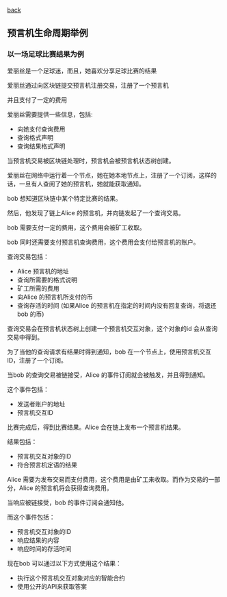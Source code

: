 [back](./oracles.md)
## 预言机生命周期举例

### 以一场足球比赛结果为例

爱丽丝是一个足球迷，而且，她喜欢分享足球比赛的结果

爱丽丝通过向区块链提交预言机注册交易，注册了一个预言机

并且支付了一定的费用

爱丽丝需要提供一些信息，包括:

- 向她支付查询费用
- 查询格式声明
- 查询结果格式声明

当预言机交易被区块链处理时，预言机会被预言机状态树创建。

爱丽丝在网络中运行着一个节点，她在她本地节点上，注册了一个订阅，这样的话，一旦有人查阅了她的预言机，她就能获取通知。

bob 想知道区块链中某个特定比赛的结果。

然后，他发现了链上Alice 的预言机，并向链发起了一个查询交易。

bob 需要支付一定的费用，这个费用会被矿工收取。

bob 同时还需要支付预言机查询费用，这个费用会支付给预言机的账户。

查询交易包括：

- Alice 预言机的地址
- 查询所需要的格式说明
- 矿工所需的费用
- 向Alice 的预言机所支付的币
- 查询存活的时间 (如果Alice 的预言机在指定的时间内没有回复查询，将退还bob 的币)

查询交易会在预言机状态树上创建一个预言机交互对象，这个对象的id 会从查询交易中得到。

为了当他的查询请求有结果时得到通知，bob 在一个节点上，使用预言机交互ID，注册了一个订阅。

当bob 的查询交易被链接受，Alice 的事件订阅就会被触发，并且得到通知。

这个事件包括：

- 发送者账户的地址
- 预言机交互ID

比赛完成后，得到比赛结果。Alice 会在链上发布一个预言机结果。

结果包括：

- 预言机交互对象的ID
- 符合预言机定语的结果

Alice 需要为发布交易而支付费用，这个费用是由矿工来收取。而作为交易的一部分，Alice 的预言机将会获得查询费用。

当响应被链接受，bob 的事件订阅会通知他。

而这个事件包括：

- 预言机交互对象的ID
- 响应结果的内容
- 响应时间的存活时间

现在bob 可以通过以下方式使用这个结果：

- 执行这个预言机交互对象对应的智能合约
- 使用公开的API来获取答案

